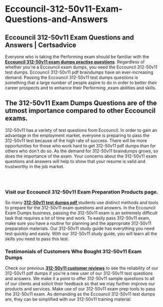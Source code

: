 # Eccouncil-312-50v11-Exam-Questions-and-Answers
<h2><strong>Eccouncil 312-50v11 Exam Questions and Answers | Certsadvice</strong></h2> <p>Everyone who is taking the Performing exam should be familiar with the <a href="http://www.certsadvice.com/eccouncil/312-50v11-practice-questions"><strong>Eccouncil 312-50v11 exam dumps practise questions</strong></a>. Regardless of whether you&#39;re a Eccouncil exam dumps, you need the Eccouncil 312-50v11 test dumps. Eccouncil 312-50v11 pdf braindumps have an ever-increasing demand. Passing the Eccouncil 312-50v11 test dumps questions is something that a large number of people aspire to do in order to better their career prospects and to enhance their Performing ,exam abilities and skills.</p> <h2><strong>The 312-50v11 Exam Dumps Questions are of the utmost importance compared to other Eccouncil exams.</strong></h2> <p>312-50v11 has a variety of test questions from Eccouncil. In order to gain an advantage in the employment market, everyone is preparing to pass the 312-50v11 test because of the high rate of success. There will be more opportunities for those who work hard to get 312-50v11 pdf dumps than for others who don&#39;t do so. As the demand for 312-50v11 braindumps grows, so does the importance of the exam. Your concerns about the 312-50v11 exam questions and answers will help to show that your resume is valid and trustworthy in the job market.</p> <p><a href="http://www.certsadvice.com/eccouncil/312-50v11-practice-questions" style="display: block; padding: 1em 0; text-align: center; "><img alt="" src="https://1.bp.blogspot.com/-RUOr8Wn-CRk/YUYAxC8kcHI/AAAAAAAAAnw/F7BbdI3tw8QDj5z8iX0vQAioQzKiUxduwCLcBGAsYHQ/s0/unnamed.jpg" /></a></p> <h3><strong>Visit our Eccouncil 312-50v11 Exam Preparation Products page.</strong></h3> <p>So many <a href="http://www.certsadvice.com/eccouncil/312-50v11-practice-questions"><strong>312-50v11 test dumps pdf </strong></a>students use distinct methods and tools to prepare for the 312-50v11 exam questions and answers. In the Eccouncil Exam Dumps business, passing the 312-50v11 exam is an extremely difficult task that requires a lot of time and work. To easily pass 312-50v11 exam, make sure you have a routine for planning and the appropriate 312-50v11 preparation materials. Our 312-50v11 study guide has everything you need test quickly and easily. With our 312-50v11 study guide, you will learn all the skills you need to pass this test.</p> <h3><strong>Testimonials of Customers Who Bought 312-50v11 Exam Dumps</strong></h3> <p>Check our previous <a href="http://www.certsadvice.com/eccouncil/312-50v11-practice-questions"><strong>312-50v11 customer reviews</strong></a> to see the reliability of our 312-50v11 pdf dumps if you&#39;re a new user of our 312-50v11 test questions and answers. We make it a point to offer 312-50v11 sample questions to all of our clients and solicit their feedback so that we may further improve our products and services. Make use of our 312-50v11 exam prep tools to pass the 312-50v11 exam. As demanding as the Eccouncil 312-50v11 test dumps are, they can be simplified with our 312-50v11 training material.</p>
